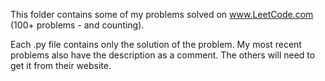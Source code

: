 This folder contains some of my problems solved on www.LeetCode.com (100+ problems - and counting).

Each .py file contains only the solution of the problem. My most recent problems also have the description as a comment.
The others will need to get it from their website.
